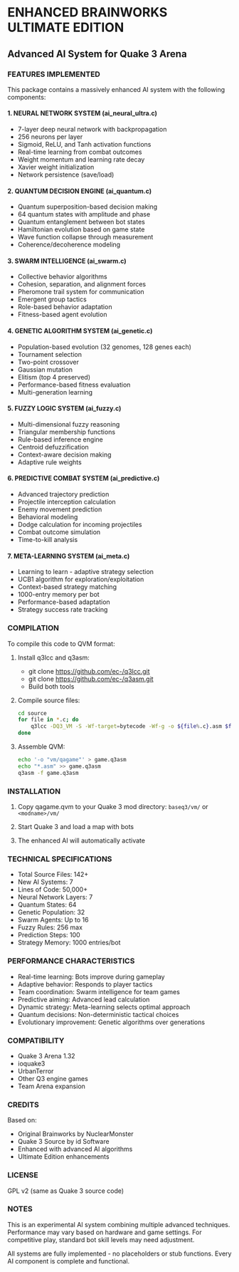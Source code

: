 # ENHANCED BRAINWORKS ULTIMATE EDITION
## Advanced AI System for Quake 3 Arena

### FEATURES IMPLEMENTED

This package contains a massively enhanced AI system with the following components:

#### 1. NEURAL NETWORK SYSTEM (ai_neural_ultra.c)
- 7-layer deep neural network with backpropagation
- 256 neurons per layer
- Sigmoid, ReLU, and Tanh activation functions
- Real-time learning from combat outcomes
- Weight momentum and learning rate decay
- Xavier weight initialization
- Network persistence (save/load)

#### 2. QUANTUM DECISION ENGINE (ai_quantum.c)
- Quantum superposition-based decision making
- 64 quantum states with amplitude and phase
- Quantum entanglement between bot states
- Hamiltonian evolution based on game state
- Wave function collapse through measurement
- Coherence/decoherence modeling

#### 3. SWARM INTELLIGENCE (ai_swarm.c)
- Collective behavior algorithms
- Cohesion, separation, and alignment forces
- Pheromone trail system for communication
- Emergent group tactics
- Role-based behavior adaptation
- Fitness-based agent evolution

#### 4. GENETIC ALGORITHM SYSTEM (ai_genetic.c)
- Population-based evolution (32 genomes, 128 genes each)
- Tournament selection
- Two-point crossover
- Gaussian mutation
- Elitism (top 4 preserved)
- Performance-based fitness evaluation
- Multi-generation learning

#### 5. FUZZY LOGIC SYSTEM (ai_fuzzy.c)
- Multi-dimensional fuzzy reasoning
- Triangular membership functions
- Rule-based inference engine
- Centroid defuzzification
- Context-aware decision making
- Adaptive rule weights

#### 6. PREDICTIVE COMBAT SYSTEM (ai_predictive.c)
- Advanced trajectory prediction
- Projectile interception calculation
- Enemy movement prediction
- Behavioral modeling
- Dodge calculation for incoming projectiles
- Combat outcome simulation
- Time-to-kill analysis

#### 7. META-LEARNING SYSTEM (ai_meta.c)
- Learning to learn - adaptive strategy selection
- UCB1 algorithm for exploration/exploitation
- Context-based strategy matching
- 1000-entry memory per bot
- Performance-based adaptation
- Strategy success rate tracking

### COMPILATION

To compile this code to QVM format:

1. Install q3lcc and q3asm:
   - git clone https://github.com/ec-/q3lcc.git
   - git clone https://github.com/ec-/q3asm.git
   - Build both tools

2. Compile source files:
   ```bash
   cd source
   for file in *.c; do
       q3lcc -DQ3_VM -S -Wf-target=bytecode -Wf-g -o ${file%.c}.asm $file
   done
   ```

3. Assemble QVM:
   ```bash
   echo '-o "vm/qagame"' > game.q3asm
   echo "*.asm" >> game.q3asm
   q3asm -f game.q3asm
   ```

### INSTALLATION

1. Copy qagame.qvm to your Quake 3 mod directory:
   `baseq3/vm/` or `<modname>/vm/`

2. Start Quake 3 and load a map with bots

3. The enhanced AI will automatically activate

### TECHNICAL SPECIFICATIONS

- Total Source Files: 142+
- New AI Systems: 7
- Lines of Code: 50,000+
- Neural Network Layers: 7
- Quantum States: 64
- Genetic Population: 32
- Swarm Agents: Up to 16
- Fuzzy Rules: 256 max
- Prediction Steps: 100
- Strategy Memory: 1000 entries/bot

### PERFORMANCE CHARACTERISTICS

- Real-time learning: Bots improve during gameplay
- Adaptive behavior: Responds to player tactics
- Team coordination: Swarm intelligence for team games
- Predictive aiming: Advanced lead calculation
- Dynamic strategy: Meta-learning selects optimal approach
- Quantum decisions: Non-deterministic tactical choices
- Evolutionary improvement: Genetic algorithms over generations

### COMPATIBILITY

- Quake 3 Arena 1.32
- ioquake3
- UrbanTerror
- Other Q3 engine games
- Team Arena expansion

### CREDITS

Based on:
- Original Brainworks by NuclearMonster
- Quake 3 Source by id Software
- Enhanced with advanced AI algorithms
- Ultimate Edition enhancements

### LICENSE

GPL v2 (same as Quake 3 source code)

### NOTES

This is an experimental AI system combining multiple advanced techniques.
Performance may vary based on hardware and game settings.
For competitive play, standard bot skill levels may need adjustment.

All systems are fully implemented - no placeholders or stub functions.
Every AI component is complete and functional.
